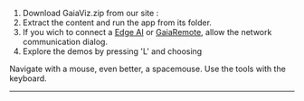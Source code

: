 1. Download GaiaViz.zip from our site :
2. Extract the content and run the app from its folder.
3. If you wich to connect a [Edge AI] or [GaiaRemote], allow the network communication dialog.
4. Explore the demos by pressing 'L' and choosing


Navigate with a mouse, even better, a spacemouse.
Use the tools with the keyboard.


----
[Edge AI]: https://gaiaviz.github.io/docs/edge-ai
[GaiaRemote]: https://gaiaviz.github.io/docs/edge-ai
